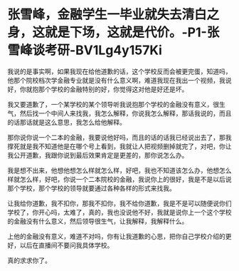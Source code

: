 # 张雪峰，金融学生一毕业就失去清白之身，这就是下场，这就是代价。-P1-张雪峰谈考研-BV1Lg4y157Ki

我说的是事实啊，如果我现在给他道歉的话，这个学校反而会被更完蛋，知道吗，他那个院校档次学金融专业就是没有什么意义啊，难道我现在我出一个视频，我说好，你就抱那个学校的金融特别的好，你觉得这对他是好还是坏。

我又要道歉了，一个某学校的某个领导听我说抱那个学校的金融没有意义，很生气，然后找一个中间人来找我，我怎么解释，你说我怎么解释，那话我说的，而且的话那话就是这么意思，我怎么给他解释。

那你说你说一个二本的金融，我要说他好吗，而且的话的话我已经说出去了，那我撑死就是我不知道他是在哪个号上看到，我就让人把视频删掉就完了，对吧，你让我公开道歉，我跟你说到最后效果肯定是更差的，那你说怎么办。

我是想不出来，他想他想怎么样就怎么样，好吧，我也不知道该怎么办，他想怎么样就怎么样，好吧，你说一个二本院校的金融，我说你上的很好，我是不是以后说那个学校，那个学校的领导就要通过各种各样的形式来找我。

让我给你道歉，我不扣你，那我不扣你，我不给你道歉，我是不是可以随便说你们学校了，你开心吗，太难了，真的，我也没说他不好，我就是说你上一个这个学校的金融没有什么意义，然后领导很生气，让我解释，我解释什么。

上他的金融没有意义，难道不对吗，你有让我道歉的心思，把你自己学校介绍的更好，以后在直播间不要问我具体学校。

真的求求你了。